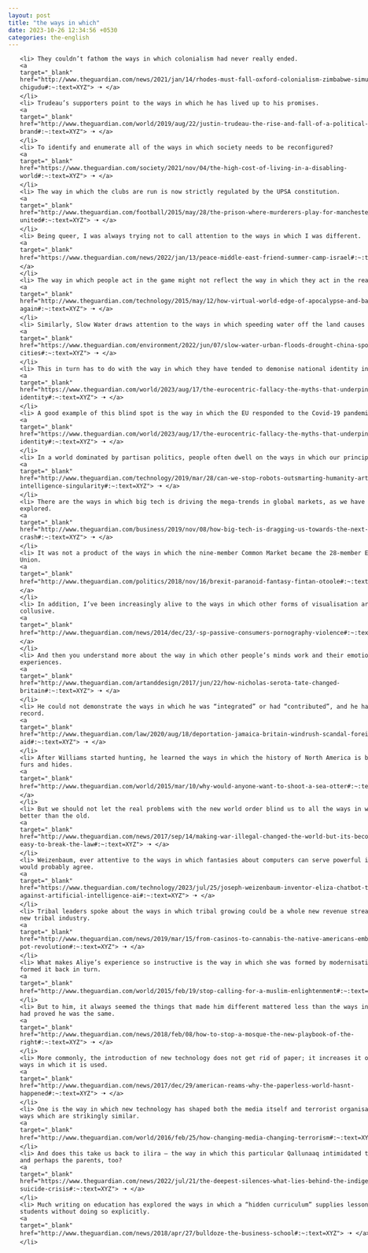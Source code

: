 ```yaml
---
layout: post
title: "the ways in which"
date: 2023-10-26 12:34:56 +0530
categories: the-english
---
```

<style>
    ol {
        width: 800px;
        margin: 0 auto;
    }
ol li {
    font-size: 18px;
    line-height: 1.5;
    padding-bottom: 8px;
}
</style>
<ol>

    <li> They couldn’t fathom the ways in which colonialism had never really ended.
    <a 
    target="_blank" 
    href="http://www.theguardian.com/news/2021/jan/14/rhodes-must-fall-oxford-colonialism-zimbabwe-simukai-chigudu#:~:text=XYZ"> 🠢 </a>
    </li>
    <li> Trudeau’s supporters point to the ways in which he has lived up to his promises.
    <a 
    target="_blank" 
    href="http://www.theguardian.com/world/2019/aug/22/justin-trudeau-the-rise-and-fall-of-a-political-brand#:~:text=XYZ"> 🠢 </a>
    </li>
    <li> To identify and enumerate all of the ways in which society needs to be reconfigured?
    <a 
    target="_blank" 
    href="https://www.theguardian.com/society/2021/nov/04/the-high-cost-of-living-in-a-disabling-world#:~:text=XYZ"> 🠢 </a>
    </li>
    <li> The way in which the clubs are run is now strictly regulated by the UPSA constitution.
    <a 
    target="_blank" 
    href="http://www.theguardian.com/football/2015/may/28/the-prison-where-murderers-play-for-manchester-united#:~:text=XYZ"> 🠢 </a>
    </li>
    <li> Being queer, I was always trying not to call attention to the ways in which I was different.
    <a 
    target="_blank" 
    href="https://www.theguardian.com/news/2022/jan/13/peace-middle-east-friend-summer-camp-israel#:~:text=XYZ"> 🠢 </a>
    </li>
    <li> The way in which people act in the game might not reflect the way in which they act in the real world.
    <a 
    target="_blank" 
    href="http://www.theguardian.com/technology/2015/may/12/how-virtual-world-edge-of-apocalypse-and-back-again#:~:text=XYZ"> 🠢 </a>
    </li>
    <li> Similarly, Slow Water draws attention to the ways in which speeding water off the land causes problems.
    <a 
    target="_blank" 
    href="https://www.theguardian.com/environment/2022/jun/07/slow-water-urban-floods-drought-china-sponge-cities#:~:text=XYZ"> 🠢 </a>
    </li>
    <li> This in turn has to do with the way in which they have tended to demonise national identity in general.
    <a 
    target="_blank" 
    href="https://www.theguardian.com/world/2023/aug/17/the-eurocentric-fallacy-the-myths-that-underpin-european-identity#:~:text=XYZ"> 🠢 </a>
    </li>
    <li> A good example of this blind spot is the way in which the EU responded to the Covid-19 pandemic in 2020.
    <a 
    target="_blank" 
    href="https://www.theguardian.com/world/2023/aug/17/the-eurocentric-fallacy-the-myths-that-underpin-european-identity#:~:text=XYZ"> 🠢 </a>
    </li>
    <li> In a world dominated by partisan politics, people often dwell on the ways in which our principles differ.
    <a 
    target="_blank" 
    href="http://www.theguardian.com/technology/2019/mar/28/can-we-stop-robots-outsmarting-humanity-artificial-intelligence-singularity#:~:text=XYZ"> 🠢 </a>
    </li>
    <li> There are the ways in which big tech is driving the mega-trends in global markets, as we have just explored.
    <a 
    target="_blank" 
    href="http://www.theguardian.com/business/2019/nov/08/how-big-tech-is-dragging-us-towards-the-next-financial-crash#:~:text=XYZ"> 🠢 </a>
    </li>
    <li> It was not a product of the ways in which the nine-member Common Market became the 28-member European Union.
    <a 
    target="_blank" 
    href="http://www.theguardian.com/politics/2018/nov/16/brexit-paranoid-fantasy-fintan-otoole#:~:text=XYZ"> 🠢 </a>
    </li>
    <li> In addition, I’ve been increasingly alive to the ways in which other forms of visualisation are equally collusive.
    <a 
    target="_blank" 
    href="http://www.theguardian.com/news/2014/dec/23/-sp-passive-consumers-pornography-violence#:~:text=XYZ"> 🠢 </a>
    </li>
    <li> And then you understand more about the way in which other people’s minds work and their emotions and their experiences.
    <a 
    target="_blank" 
    href="http://www.theguardian.com/artanddesign/2017/jun/22/how-nicholas-serota-tate-changed-britain#:~:text=XYZ"> 🠢 </a>
    </li>
    <li> He could not demonstrate the ways in which he was “integrated” or had “contributed”, and he had a criminal record.
    <a 
    target="_blank" 
    href="http://www.theguardian.com/law/2020/aug/18/deportation-jamaica-britain-windrush-scandal-foreign-aid#:~:text=XYZ"> 🠢 </a>
    </li>
    <li> After Williams started hunting, he learned the ways in which the history of North America is bound up with furs and hides.
    <a 
    target="_blank" 
    href="http://www.theguardian.com/world/2015/mar/10/why-would-anyone-want-to-shoot-a-sea-otter#:~:text=XYZ"> 🠢 </a>
    </li>
    <li> But we should not let the real problems with the new world order blind us to all the ways in which it is better than the old.
    <a 
    target="_blank" 
    href="http://www.theguardian.com/news/2017/sep/14/making-war-illegal-changed-the-world-but-its-becoming-too-easy-to-break-the-law#:~:text=XYZ"> 🠢 </a>
    </li>
    <li> Weizenbaum, ever attentive to the ways in which fantasies about computers can serve powerful interests, would probably agree.
    <a 
    target="_blank" 
    href="https://www.theguardian.com/technology/2023/jul/25/joseph-weizenbaum-inventor-eliza-chatbot-turned-against-artificial-intelligence-ai#:~:text=XYZ"> 🠢 </a>
    </li>
    <li> Tribal leaders spoke about the ways in which tribal growing could be a whole new revenue stream, if not a new tribal industry.
    <a 
    target="_blank" 
    href="http://www.theguardian.com/news/2019/mar/15/from-casinos-to-cannabis-the-native-americans-embracing-the-pot-revolution#:~:text=XYZ"> 🠢 </a>
    </li>
    <li> What makes Aliye’s experience so instructive is the way in which she was formed by modernisation and formed it back in turn.
    <a 
    target="_blank" 
    href="http://www.theguardian.com/world/2015/feb/19/stop-calling-for-a-muslim-enlightenment#:~:text=XYZ"> 🠢 </a>
    </li>
    <li> But to him, it always seemed the things that made him different mattered less than the ways in which he had proved he was the same.
    <a 
    target="_blank" 
    href="http://www.theguardian.com/news/2018/feb/08/how-to-stop-a-mosque-the-new-playbook-of-the-right#:~:text=XYZ"> 🠢 </a>
    </li>
    <li> More commonly, the introduction of new technology does not get rid of paper; it increases it or shifts the ways in which it is used.
    <a 
    target="_blank" 
    href="http://www.theguardian.com/news/2017/dec/29/american-reams-why-the-paperless-world-hasnt-happened#:~:text=XYZ"> 🠢 </a>
    </li>
    <li> One is the way in which new technology has shaped both the media itself and terrorist organisations in ways which are strikingly similar.
    <a 
    target="_blank" 
    href="http://www.theguardian.com/world/2016/feb/25/how-changing-media-changing-terrorism#:~:text=XYZ"> 🠢 </a>
    </li>
    <li> And does this take us back to ilira – the way in which this particular Qallunaaq intimidated the children, and perhaps the parents, too?
    <a 
    target="_blank" 
    href="https://www.theguardian.com/news/2022/jul/21/the-deepest-silences-what-lies-behind-the-indigenous-suicide-crisis#:~:text=XYZ"> 🠢 </a>
    </li>
    <li> Much writing on education has explored the ways in which a “hidden curriculum” supplies lessons to students without doing so explicitly.
    <a 
    target="_blank" 
    href="http://www.theguardian.com/news/2018/apr/27/bulldoze-the-business-school#:~:text=XYZ"> 🠢 </a>
    </li>